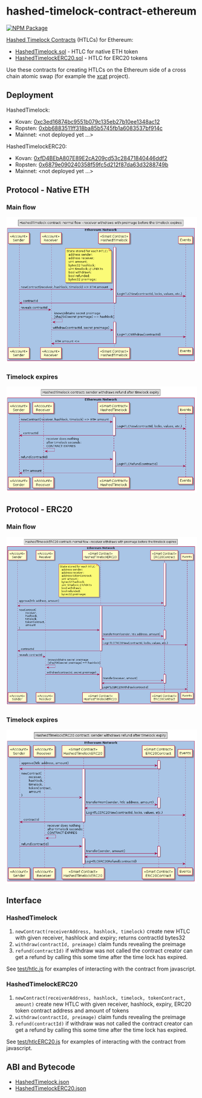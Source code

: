 # hashed-timelock-contract-ethereum

[![NPM Package](https://img.shields.io/npm/v/ethereum-htlc.svg?style=flat-square)](https://www.npmjs.org/package/ethereum-htlc)

[Hashed Timelock Contracts](https://en.bitcoin.it/wiki/Hashed_Timelock_Contracts) (HTLCs) for Ethereum:

- [HashedTimelock.sol](contracts/HashedTimelock.sol) - HTLC for native ETH token
- [HashedTimelockERC20.sol](contracts/HashedTimelockERC20.sol) - HTLC for ERC20 tokens

Use these contracts for creating HTLCs on the Ethereum side of a cross chain atomic swap (for example the [xcat](https://github.com/chatch/xcat) project).

## Deployment

HashedTimelock:

- Kovan: [0xc3ed16874bc9551b079c135eb27b10ee1348ac12](https://kovan.etherscan.io/address/0xc3ed16874bc9551b079c135eb27b10ee1348ac12)
- Ropsten:
  [0xbb6883511ff318ba85b5745fb1a6083537bf914c](https://ropsten.etherscan.io/address/0xbb6883511ff318ba85b5745fb1a6083537bf914c)
- Mainnet: <not deployed yet ...>

HashedTimelockERC20:

- Kovan: [0xfD4BEbA807E89E2cA209cd53c28471840446ddf2](https://kovan.etherscan.io/address/0xfD4BEbA807E89E2cA209cd53c28471840446ddf2)
- Ropsten: [0x6879e090240358f59fc5d212f87da63d3288749b](https://ropsten.etherscan.io/address/0x6879e090240358f59fc5d212f87da63d3288749b)
- Mainnet: <not deployed yet ...>

## Protocol - Native ETH

### Main flow

![](docs/sequence-diagram-htlc-eth-success.png?raw=true)

### Timelock expires

![](docs/sequence-diagram-htlc-eth-refund.png?raw=true)

## Protocol - ERC20

### Main flow

![](docs/sequence-diagram-htlc-erc20-success.png?raw=true)

### Timelock expires

![](docs/sequence-diagram-htlc-erc20-refund.png?raw=true)

## Interface

### HashedTimelock

1.  `newContract(receiverAddress, hashlock, timelock)` create new HTLC with given receiver, hashlock and expiry; returns contractId bytes32
2.  `withdraw(contractId, preimage)` claim funds revealing the preimage
3.  `refund(contractId)` if withdraw was not called the contract creator can get a refund by calling this some time after the time lock has expired.

See [test/htlc.js](test/htlc.js) for examples of interacting with the contract from javascript.

### HashedTimelockERC20

1.  `newContract(receiverAddress, hashlock, timelock, tokenContract, amount)` create new HTLC with given receiver, hashlock, expiry, ERC20 token contract address and amount of tokens
2.  `withdraw(contractId, preimage)` claim funds revealing the preimage
3.  `refund(contractId)` if withdraw was not called the contract creator can get a refund by calling this some time after the time lock has expired.

See [test/htlcERC20.js](test/htlcERC20.js) for examples of interacting with the contract from javascript.

## ABI and Bytecode

- [HashedTimelock.json](abi/HashedTimelock.json)
- [HashedTimelockERC20.json](abi/HashedTimelockERC20.json)
